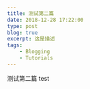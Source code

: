 ```yaml
---
title: 测试第二篇
date: 2018-12-28 17:22:00
type: post
blog: true
excerpt: 这是描述
tags:
    - Blogging
    - Tutorials
---
```


测试第二篇 test